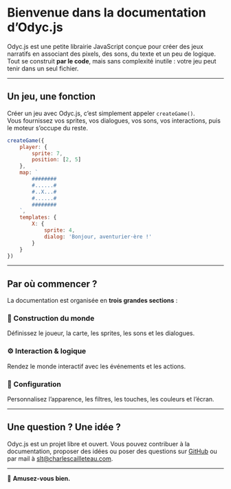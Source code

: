 <script>
import Emoji from '../../../lib/ui/Doc/Emoji.svelte'
</script>

# <Emoji src="✨" /> Bienvenue dans la documentation d’Odyc.js

Odyc.js est une petite librairie JavaScript conçue pour créer des jeux narratifs en associant des pixels, des sons, du texte et un peu de logique.  
Tout se construit **par le code**, mais sans complexité inutile : votre jeu peut tenir dans un seul fichier.

---

## <Emoji src="🎮" /> Un jeu, une fonction

Créer un jeu avec Odyc.js, c’est simplement appeler `createGame()`.  
Vous fournissez vos sprites, vos dialogues, vos sons, vos interactions, puis le moteur s’occupe du reste.

```js
createGame({
	player: {
		sprite: 7,
		position: [2, 5]
	},
	map: `
		########
		#......#
		#..X...#
		#......#
		########
	`,
	templates: {
		X: {
			sprite: 4,
			dialog: 'Bonjour, aventurier·ère !'
		}
	}
})
```

---

## <Emoji src="🧭" /> Par où commencer ?

La documentation est organisée en **trois grandes sections** :

### 🧱 Construction du monde

Définissez le joueur, la carte, les sprites, les sons et les dialogues.

### ⚙️ Interaction & logique

Rendez le monde interactif avec les événements et les actions.

### 🎨 Configuration

Personnalisez l’apparence, les filtres, les touches, les couleurs et l’écran.

---

## <Emoji src="📫" /> Une question ? Une idée ?

Odyc.js est un projet libre et ouvert.
Vous pouvez contribuer à la documentation, proposer des idées ou poser des questions sur [GitHub](https://github.com/achtaitaipai/odyc) ou par mail à [slt@charlescailleteau.com](mailto:slt@charlescailleteau.com).

---

💫 **Amusez-vous bien.**
